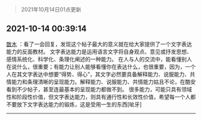 > 2021年10月14日01点更新
<link rel="stylesheet" href="https://cdn.jsdelivr.net/gh/taotie6/sampleJSON@main/css/photo_show.css">
<meta name="referrer" content="no-referrer" />


 ## 2021-10-14 00:39:14 

 [㪚木](https://www.coolapk.com/feed/30673848?shareKey=YjM5ZTJmNmM3YWVjNjE2NzEyMWQ~) ：看了一会回复，发现这个帖子最大的意义就在给大家提供了一个文字表达能力的反面教材。
文字表达能力是运用语言文字将自身观点、意见或抒发思想、感情系统化、科学化、条理化阐述的一种能力。
在人与人的交流中，能看懂别人在说什么，很重要；有能力让别人能够看懂你在表达什么，也很重要，因为<!--break-->，一个人在其文字表达中想要“得势、得心”，其文字必然要具备解释能力、说服能力、共情能力和条理清晰的呈现能力。解释能力、说服能力、共情能力姑且不论，在酷安看到不少帖子，甚至连最基本的呈现能力都做不到。
很多能力，可能只具有领域性和阶段性价值，但文字表达能力，则具有通行性和长效性价值，希望每一个人都不要放下文字表达能力的锻炼，这是受用一生的东西[呲牙] 

<div class="album">
</div>

 ------- 

